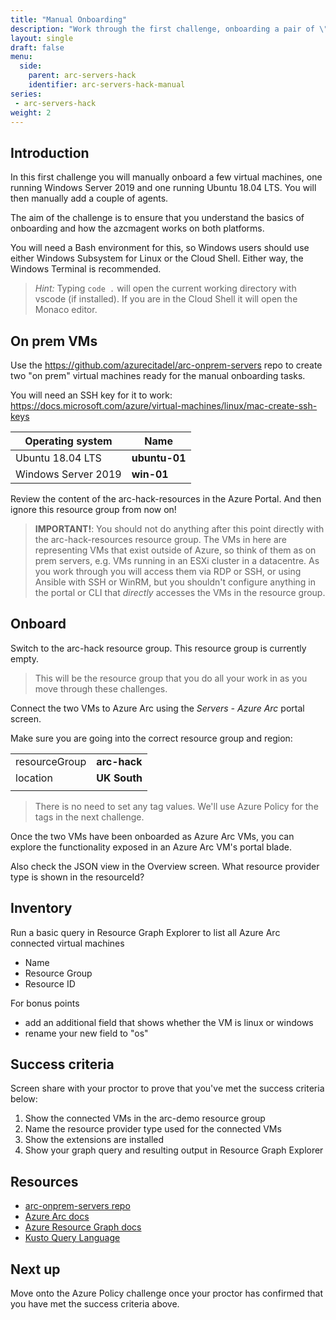 ```yaml
---
title: "Manual Onboarding"
description: "Work through the first challenge, onboarding a pair of \"on prem\" machines into Azure and adding agents."
layout: single
draft: false
menu:
  side:
    parent: arc-servers-hack
    identifier: arc-servers-hack-manual
series:
 - arc-servers-hack
weight: 2
---
```


## Introduction

In this first challenge you will manually onboard a few virtual machines, one running Windows Server 2019 and one running Ubuntu 18.04 LTS. You will then manually add a couple of agents.

The aim of the challenge is to ensure that you understand the basics of onboarding and how the azcmagent works on both platforms.

You will need a Bash environment for this, so Windows users should use either Windows Subsystem for Linux or the Cloud Shell. Either way, the Windows Terminal is recommended.

> _Hint:_ Typing `code .` will open the current working directory with vscode (if installed). If you are in the Cloud Shell it will open the Monaco editor.

## On prem VMs

Use the <https://github.com/azurecitadel/arc-onprem-servers> repo to create two "on prem" virtual machines ready for the manual onboarding tasks.

You will need an SSH key for it to work: <https://docs.microsoft.com/azure/virtual-machines/linux/mac-create-ssh-keys>

| Operating system | Name |
|---|---|
| Ubuntu 18.04 LTS | **ubuntu-01** |
| Windows Server 2019 | **win-01** |

Review the content of the arc-hack-resources in the Azure Portal. And then ignore this resource group from now on!

> **IMPORTANT!**: You should not do anything after this point directly with the arc-hack-resources resource group. The VMs in here are representing VMs that exist outside of Azure, so think of them as on prem servers, e.g. VMs running in an ESXi cluster in a datacentre. As you work through you will access them via RDP or SSH, or using Ansible with SSH or WinRM, but you shouldn't configure anything in the portal or CLI that _directly_ accesses the VMs in the resource group.

## Onboard

Switch to the arc-hack resource group. This resource group is currently empty.

> This will be the resource group that you do all your work in as you move through these challenges.

Connect the two VMs to Azure Arc using the _Servers - Azure Arc_ portal screen.

Make sure you are going into the correct resource group and region:

| | |
|---|---|
| resourceGroup | **arc-hack** |
| location | **UK South** |
| | |

> There is no need to set any tag values. We'll use Azure Policy for the tags in the next challenge.

Once the two VMs have been onboarded as Azure Arc VMs, you can explore the functionality exposed in an Azure Arc VM's portal blade.

Also check the JSON view in the Overview screen. What resource provider type is shown in the resourceId?

## Inventory

Run a basic query in Resource Graph Explorer to list all Azure Arc connected virtual machines

* Name
* Resource Group
* Resource ID

For bonus points

* add an additional field that shows whether the VM is linux or windows
* rename your new field to "os"

## Success criteria

Screen share with your proctor to prove that you've met the success criteria below:

1. Show the connected VMs in the arc-demo resource group
1. Name the resource provider type used for the connected VMs
1. Show the extensions are installed
1. Show your graph query and resulting output in Resource Graph Explorer

## Resources

* [arc-onprem-servers repo](https://github.com/azurecitadel/arc-onprem-servers)
* [Azure Arc docs](https://aka.ms/AzureArcDocs)
* [Azure Resource Graph docs](https://docs.microsoft.com/azure/governance/resource-graph/)
* [Kusto Query Language](https://docs.microsoft.com/azure/data-explorer/kusto/concepts/)

## Next up

Move onto the Azure Policy challenge once your proctor has confirmed that you have met the success criteria above.
